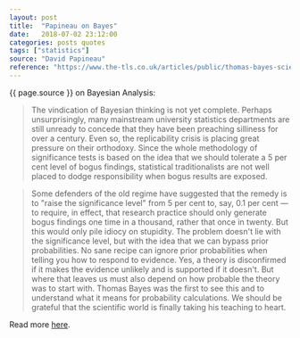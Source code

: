 ```yaml
---
layout: post
title:  "Papineau on Bayes"
date:   2018-07-02 23:12:00
categories: posts quotes
tags: ["statistics"]
source: "David Papineau"
reference: "https://www.the-tls.co.uk/articles/public/thomas-bayes-science-crisis/"
---
```


{{ page.source }} on Bayesian Analysis:

> The vindication of Bayesian thinking is not yet complete. Perhaps unsurprisingly, many mainstream university statistics departments are still unready to concede that they have been preaching silliness for over a century. Even so, the replicability crisis is placing great pressure on their orthodoxy. Since the whole methodology of significance tests is based on the idea that we should tolerate a 5 per cent level of bogus findings, statistical traditionalists are not well placed to dodge responsibility when bogus results are exposed.

> Some defenders of the old regime have suggested that the remedy is to "raise the significance level" from 5 per cent to, say, 0.1 per cent — to require, in effect, that research practice should only generate bogus findings one time in a thousand, rather that once in twenty. But this would only pile idiocy on stupidity. The problem doesn't lie with the significance level, but with the idea that we can bypass prior probabilities. No sane recipe can ignore prior probabilities when telling you how to respond to evidence. Yes, a theory is disconfirmed if it makes the evidence unlikely and is supported if it doesn't. But where that leaves us must also depend on how probable the theory was to start with. Thomas Bayes was the first to see this and to understand what it means for probability calculations. We should be grateful that the scientific world is finally taking his teaching to heart.

Read more [here]({{page.reference}}).
